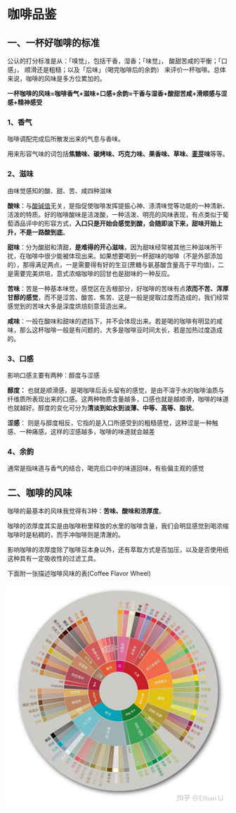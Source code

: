 # 咖啡品鉴

## 一、一杯好咖啡的标准

公认的打分标准是从：「嗅觉」，包括干香，湿香；「味觉」， 酸甜苦咸的平衡；「口感」， 顺滑还是粗糙；以及「后味」（喝完咖啡后的余韵） 来评价一杯咖啡。总体来说，咖啡的风味是多方位累加的。

**一杯咖啡的风味=咖啡香气+滋味+口感+余韵=干香与湿香+酸甜苦咸+滑顺感与涩感+精神感受**

### 1、香气

咖啡调配完成后所散发出来的气息与香味。

用来形容气味的词包括**焦糖味、碳烤味、巧克力味、果香味、草味、[麦芽](https://link.zhihu.com/?target=https%3A//baike.baidu.com/item/%E9%BA%A6%E8%8A%BD)味**等等。

### 2、滋味

由味觉感知的酸、甜、苦、咸四种滋味

**酸味**：与[酸碱值](https://www.zhihu.com/search?q=酸碱值&search_source=Entity&hybrid_search_source=Entity&hybrid_search_extra={"sourceType"%3A"article"%2C"sourceId"%3A"141259325"})无关，是指促使咖啡发挥提振心神、涤清味觉等功能的一种清新、活泼的特质。好的咖啡酸味是活泼酸，一种活泼、明亮的风味表现，有点类似于葡萄酒品评中的形容方式，**入口只是开始会感觉到酸，会随即淡下来，甜味开始上升，不是一路酸到底**。

**甜味**：分为酸甜和清甜，**是难得的开心滋味**，因为甜味经常被其他三种滋味所干扰，在咖啡中很少能被体现出来。如果想要喝到一杯甜味的咖啡（不是外部添加的），那得满足两点，一是需要得有好的生豆(蔗糖与氨基酸含量高于平均值)，二是需要完美烘培，意式浓缩咖啡的回甘也是甜味的一种反应。

**苦味**：苦是一种基本味觉，感觉区在舌根部分，好咖啡的苦味有点**浓而不苦、浑厚甘醇的感觉**，而不是涩苦、酸苦、焦苦、这是一般是提取过度而造成的，我们经常感觉到的苦味大多是深度烘焙刻意营造出来。

**咸味**：一般在酸味和甜味的遮挡下，并不会体现出来。若是喝的咖啡有明显的咸味，那么这杯咖啡一般是有问题的，大多是咖啡豆时间太长，若是加热过度造成的。

### 3、口感

影响口感主要有两种：醇度与涩感

**醇度：** 也就是顺滑感，是喝咖啡后舌头留有的感觉，是由不溶于水的咖啡油质与纤维质所表现出来的口感。这两种物质含量越多，口感也就是越顺滑，咖啡的味道也就越好。醇度的变化可分为**清淡到如水到淡薄、中等、高等、脂状**。

**涩感**： 则是与醇度相反，它指的是入口所感受到的粗糙感觉，这种涩是一种触感、一种痛感，这样的涩感越多，咖啡的味道就会越差

### 4、余韵 

通常是指味道与香气的结合，喝完后口中的味道回味，有些偏主观的感觉



## 二、咖啡的风味

咖啡的最基本的风味我觉得有3种：**苦味、酸味和浓厚度**。

咖啡的浓厚度其实是由咖啡粉里释放的水里的咖啡含量，我们会明显感觉到喝浓缩咖啡时是粘稠的，而手冲咖啡则是清澈的。

影响咖啡的浓厚度除了咖啡豆本身以外，还有萃取方式是否加压，以及是否使用纸这种具有一定吸收性的过滤工具。

下面附一张描述咖啡风味的表(Coffee Flavor Wheel)

![23](./doc/23.png)